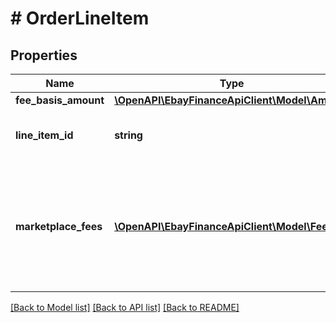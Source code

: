 # # OrderLineItem

## Properties

Name | Type | Description | Notes
------------ | ------------- | ------------- | -------------
**fee_basis_amount** | [**\OpenAPI\EbayFinanceApiClient\Model\Amount**](Amount.md) |  | [optional]
**line_item_id** | **string** | The unique identifier of an order line item. | [optional]
**marketplace_fees** | [**\OpenAPI\EbayFinanceApiClient\Model\Fee[]**](Fee.md) | An array of all fees accrued for the order line item and deducted from a seller payout. | [optional]

[[Back to Model list]](../../README.md#models) [[Back to API list]](../../README.md#endpoints) [[Back to README]](../../README.md)
